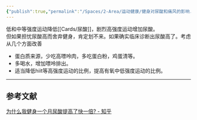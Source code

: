 ```yaml
---
{"publish":true,"permalink":"/Spaces/2-Area/运动健康/健身对尿酸和痛风的影响.md","title":"健身对尿酸和痛风的影响","created":"2022-10-18","modified":"2023-03-14","published":"2025-07-12T18:49:36.464+08:00","cssclasses":""}
---
```



低和中等强度运动降低[[Cards/尿酸]]，剧烈高强度运动增加尿酸。  
但如果担忧尿酸高而舍弃健身，肯定划不来。如果确实临床诊断出尿酸高了。考虑从几个方面改善

- 蛋白质来源，少吃高嘌呤肉，多吃蛋白粉，鸡蛋清等。
- 多喝水，增加嘌呤排出。
- 适当降低hiit等高强度运动的比例，提高有氧中低强度运动的比例。

---

## 参考文献

[为什么我健身一个月尿酸提高了快一倍? - 知乎](https://www.zhihu.com/question/417306341/answer/2102769523)
